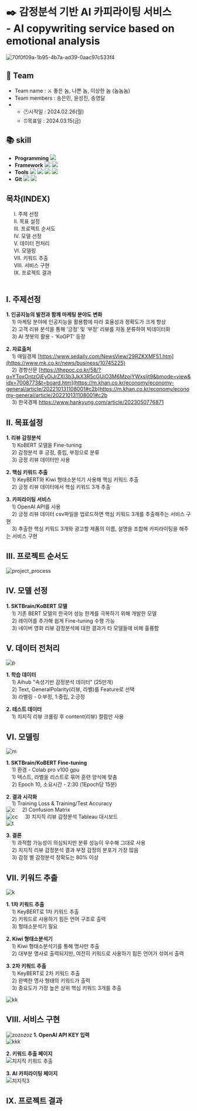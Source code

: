 # ✒️ 감정분석 기반 AI 카피라이팅 서비스</br>- AI copywriting service based on emotional analysis
![70f0f09a-1b95-4b7a-ad39-0aac97c533f4](https://github.com/songeunmin/NomNomNom/assets/144300743/3661d503-bb8f-41c7-9045-8eb36b90f130)
## 👥 Team
- Team name : ⚔️ 좋은 놈, 나쁜 놈, 이상한 놈 (놈놈놈)
- Team members : 송은민, 윤성진, 송영달
- * :clock1:시작일 : 2024.02.26(월)
  * ⏰목표일 : 2024.03.15(금)
## :books: skill
- **Programming** <img src="https://img.shields.io/badge/Python-3776AB?style=for-the-badge&logo=Python&logoColor=white">
- **Framework** <img src="https://img.shields.io/badge/Streamlit-FF4B4B?style=for-the-badge&logo=Streamlit&logoColor=white"> <img src="https://img.shields.io/badge/openai-412991?style=for-the-badge&logo=openai&logoColor=white">
- **Tools** <img src="https://img.shields.io/badge/jupyter-F37626?style=for-the-badge&logo=jupyter&logoColor=white"> <img src="https://img.shields.io/badge/pycharm-000000?style=for-the-badge&logo=pycharm&logoColor=white"> <img src="https://img.shields.io/badge/googlecolab-F9AB00?style=for-the-badge&logo=googlecolab&logoColor=white"> <img src="https://img.shields.io/badge/tableau-E97627?style=for-the-badge&logo=tableau&logoColor=white">
- **Git** <img src="https://img.shields.io/badge/Git-F05032?style=for-the-badge&logo=jupyter&logoColor=white"> <img src="https://img.shields.io/badge/github-181717?style=for-the-badge&logo=github&logoColor=white">

## 목차(INDEX)
&emsp;&ensp;Ⅰ. 주제 선정</br>&emsp;&ensp;Ⅱ. 목표 설정</br>&emsp;&ensp;Ⅲ. 프로젝트 순서도</br>&emsp;&ensp;Ⅳ. 모델 선정</br>&emsp;&ensp;Ⅴ. 데이터 전처리</br>&emsp;&ensp;Ⅵ. 모델링</br>&emsp;&ensp;Ⅶ. 키워드 추출</br>&emsp;&ensp;Ⅷ. 서비스 구현</br>&emsp;&ensp;Ⅸ. 프로젝트 결과</br>&emsp;&ensp;

## Ⅰ. 주제선정

  **1. 인공지능의 발전과 함께 마케팅 분야도 변화**</br>
       &nbsp;&nbsp;&nbsp; 1) 마케팅 분야에 인공지능을 활용함에 따라 효율성과 정확도가 크게 향상</br>
       &nbsp;&nbsp;&nbsp; 2) 고객 리뷰 분석을 통해 ‘긍정’ 및 ‘부정’ 리뷰를 자동 분류하여 빅데이터화</br>
       &nbsp;&nbsp;&nbsp; 3) AI 챗봇의 활용 - ‘KoGPT’ 등장</br>
       
  **2. 자료출처**</br>
       &nbsp;&nbsp;&nbsp; 1) 매일경제 [https://www.sedaily.com/NewsView/29RZKXMF51.htm](https://www.mk.co.kr/news/business/10745225)</br>
       &nbsp;&nbsp;&nbsp; 2) 경향신문 [https://thepoc.co.kr/58/?q=YToxOntzOjEyOiJrZXl3b3JkX3R5cGUiO3M6MzoiYWxsIjt9&bmode=view&idx=7008773&t=board.htm](https://m.khan.co.kr/economy/economy-general/article/202210131108001#c2b)https://m.khan.co.kr/economy/economy-general/article/202210131108001#c2b</br>
       &nbsp;&nbsp;&nbsp; 3) 한국경제 https://www.hankyung.com/article/2023050776871

## Ⅱ. 목표설정

**1. 리뷰 감정분석**</br>
       &nbsp;&nbsp;&nbsp; 1) KoBERT 모델을 Fine-tuning</br>
       &nbsp;&nbsp;&nbsp; 2) 감정분석 후 긍정, 중립, 부정으로 분류</br>
       &nbsp;&nbsp;&nbsp; 3) 긍정 리뷰 데이터만 사용</br>
       
**2. 핵심 키워드 추출**</br>
       &nbsp;&nbsp;&nbsp; 1) KeyBERT와 Kiwi 형태소분석기 사용해 핵심 키워드 추출 </br>
       &nbsp;&nbsp;&nbsp; 2) 긍정 리뷰 데이터에서 핵심 키워드 3개 추출</br>
       
**3. 카피라이팅 서비스**</br>
       &nbsp;&nbsp;&nbsp; 1) OpenAI API를 사용</br>
       &nbsp;&nbsp;&nbsp; 2) 긍정 리뷰 데이터 csv파일을 업로드하면 핵심 키워드 3개를 추출해주는 서비스 구현</br>
       &nbsp;&nbsp;&nbsp; 3) 추출한 핵심 키워드 3개와 광고할 제품의 이름, 설명을 조합해 카피라이팅을 해주는 서비스 구현</br>

## Ⅲ. 프로젝트 순서도
![project_process](https://github.com/songeunmin/NomNomNom/assets/144300743/4c207200-0b1c-4a3c-9b77-3ebd3d6dda95)

## Ⅳ. 모델 선정
**1. SKTBrain/KoBERT 모델**</br>
       &nbsp;&nbsp;&nbsp; 1) 기존 BERT 모델의 한국어 성능 한계를 극복하기 위해 개발한 모델</br>
       &nbsp;&nbsp;&nbsp; 2) 레이어를 추가해 쉽게 Fine-tuning 수행 가능</br>
       &nbsp;&nbsp;&nbsp; 3) 네이버 영화 리뷰 감정분석에 대한 결과가 타 모델들에 비해 훌륭함</br>
       
## Ⅴ. 데이터 전처리
![p](https://github.com/songeunmin/NomNomNom/assets/144300743/b25fb19f-cbb7-4848-b660-0bed7c0cfc77)

**1. 학습 데이터**</br>
       &nbsp;&nbsp;&nbsp; 1) Aihub "속성기반 감정분석 데이터" (25만개)</br>
       &nbsp;&nbsp;&nbsp; 2) Text, GeneralPolarity(리뷰, 라벨)를 Feature로 선택</br>
       &nbsp;&nbsp;&nbsp; 3) 라벨링 - 0:부정, 1:중립, 2:긍정</br>
       
**2. 테스트 데이터**</br>
       &nbsp;&nbsp;&nbsp; 1) 치지직 리뷰 크롤링 후 content(리뷰) 컬럼만 사용 </br>
       
## Ⅵ. 모델링
![m](https://github.com/songeunmin/NomNomNom/assets/144300743/864a4705-c2fa-4e6c-801a-1c4721999c0e)

**1. SKTBrain/KoBERT Fine-tuning**</br>
       &nbsp;&nbsp;&nbsp; 1) 환경 - Colab pro v100 gpu</br>
       &nbsp;&nbsp;&nbsp; 1) 텍스트, 라벨을 리스트로 묶어 훈련 양식에 맞춤</br>
       &nbsp;&nbsp;&nbsp; 2) Epoch 10, 소요시간 - 2:30 (1Epoch당 15분)</br>

**2. 결과 시각화**</br>
       &nbsp;&nbsp;&nbsp; 1) Training Loss & Training/Test Accuracy</br>![c](https://github.com/songeunmin/NomNomNom/assets/144300743/75a3ffba-76dd-41da-bd4d-40025ecda73e)
       &nbsp;&nbsp;&nbsp; 2) Confusion Matrix</br>![cc](https://github.com/songeunmin/NomNomNom/assets/144300743/1f829dd1-40be-4100-8d19-453790126885)
       &nbsp;&nbsp;&nbsp; 3) 치지직 리뷰 감정분석 Tableau 대시보드</br>![t](https://github.com/songeunmin/NomNomNom/assets/144300743/cb62f690-8efd-43a9-8aaf-0453d0a45a60)
       
**3. 결론**</br>
       &nbsp;&nbsp;&nbsp; 1) 과적합 가능성이 의심되지만 분류 성능이 우수해 그대로 사용</br>
       &nbsp;&nbsp;&nbsp; 2) 치지직 리뷰 감정분석 결과 부정 감정의 분포가 가장 많음</br>
       &nbsp;&nbsp;&nbsp; 3) 감정 별 감정분석 정확도는 80% 이상</br>
       
## Ⅶ. 키워드 추출
![k](https://github.com/songeunmin/NomNomNom/assets/144300743/16f245cf-aee1-4f3d-a0a8-5c6c643418c3)

**1. 1차 키워드 추출**</br>
       &nbsp;&nbsp;&nbsp; 1) KeyBERT로 1차 키워드 추출</br>
       &nbsp;&nbsp;&nbsp; 2) 키워드로 사용하기 힘든 언어 구조로 출력</br>
       &nbsp;&nbsp;&nbsp; 3) 형태소분석기 필요</br>

**2. Kiwi 형태소분석기**</br>
       &nbsp;&nbsp;&nbsp; 1) Kiwi 형태소분석기를 통해 명사만 추출</br>
       &nbsp;&nbsp;&nbsp; 2) 대부분 명사로 출력되지만, 여전히 키워드로 사용하기 힘든 언어가 섞여서 출력</br>

**3. 2차 키워드 추출**</br>
       &nbsp;&nbsp;&nbsp; 1) KeyBERT로 2차 키워드 추출</br>
       &nbsp;&nbsp;&nbsp; 2) 완벽한 명사 형태의 키워드가 출력</br>
       &nbsp;&nbsp;&nbsp; 3) 중요도가 가장 높은 상위 핵심 키워드 3개를 추출</br>
       
![kk](https://github.com/songeunmin/NomNomNom/assets/144300743/2259b8f1-fb21-4a54-9fcd-b146d07cf4ed)
       
## Ⅷ. 서비스 구현
![zozozoz](https://github.com/songeunmin/NomNomNom/assets/144300743/930d6da9-5d47-4912-b758-dfe35ae1b959)
**1. OpenAI API KEY 입력**</br>
![kkk](https://github.com/songeunmin/NomNomNom/assets/144300743/5b2ef095-f3a9-4891-b885-ee208a3b5ea2)

**2. 키워드 추출 페이지**</br>
![치지직 키워드 추출](https://github.com/songeunmin/NomNomNom/assets/144300743/4337eb7e-c8a8-4d4b-87b6-76d641fa86ba)

**3. AI 카피라이팅 페이지**</br>
![치지직3](https://github.com/songeunmin/NomNomNom/assets/144300743/190425ab-18f4-4b4d-8cae-0b4f5cbe1f6c)


## Ⅸ. 프로젝트 결과
